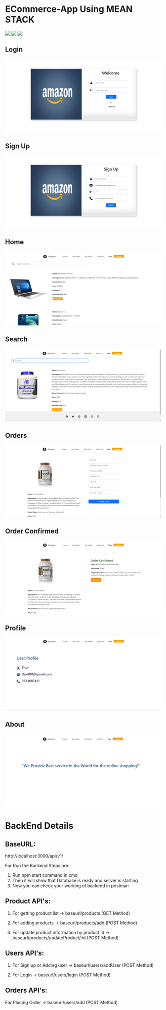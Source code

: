# ECommerce-App Using MEAN STACK    

[![](https://img.shields.io/badge/MongoDB-Database-brightgreen)](https://www.mongodb.com/)
[![](https://img.shields.io/badge/Angular-Frontend-red)](https://angular.io/) [![](https://img.shields.io/badge/NodeJs-Backend-green)](https://nodejs.org/en/)


Login
-----

![alt text](https://github.com/Shubham-handa/E-Shop-Amazon/blob/master/Screenshots/login.png)

Sign Up
-----

![alt text](https://github.com/Shubham-handa/E-Shop-Amazon/blob/master/Screenshots/signup.png)

Home
-----

![alt text](https://github.com/Shubham-handa/E-Shop-Amazon/blob/master/Screenshots/home.png)


Search
-----

![alt text](https://github.com/Shubham-handa/E-Shop-Amazon/blob/master/Screenshots/search.png)


Orders
-----

![alt text](https://github.com/Shubham-handa/E-Shop-Amazon/blob/master/Screenshots/order.png)


Order Confirmed
-----

![alt text](https://github.com/Shubham-handa/E-Shop-Amazon/blob/master/Screenshots/orderconfirmed.png)


Profile
-----

![alt text](https://github.com/Shubham-handa/E-Shop-Amazon/blob/master/Screenshots/user.png)


About
-----

![alt text](https://github.com/Shubham-handa/E-Shop-Amazon/blob/master/Screenshots/about.png)

# BackEnd Details

BaseURL:
-------

http://localhost:3000/api/v1/

For Run the Backend Steps are:

1. Run npm start command in cmd
2. Then it will show that Database is ready and server is starting
3. Now you can check your working of backend in postman

Product API's:
-------------

1. For getting product list ->
   baseurl/products (GET Method)

2. For adding products ->
   baseurl/products/add (POST Method)
   

2. For update product information by product id ->
   baseurl/products/updateProduct/:id (POST Method)

Users API's:
-------------

1. For Sign up or Adding user ->
   baseurl/users/addUser (POST Method)
   
2. For Login ->
   baseurl/users/login (POST Method)



Orders API's:
-------------

For Placing Order ->
baseurl/users/add (POST Method)









